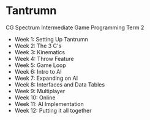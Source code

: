 # Tantrumn
 CG Spectrum Intermediate Game Programming Term 2

- Week 1: Setting Up Tantrumn  
- Week 2: The 3 C's  
- Week 3: Kinematics  
- Week 4: Throw Feature  
- Week 5: Game Loop  
- Week 6: Intro to AI  
- Week 7: Expanding on AI  
- Week 8: Interfaces and Data Tables  
- Week 9: Multiplayer  
- Week 10: Online  
- Week 11: AI Implementation  
- Week 12: Putting it all together